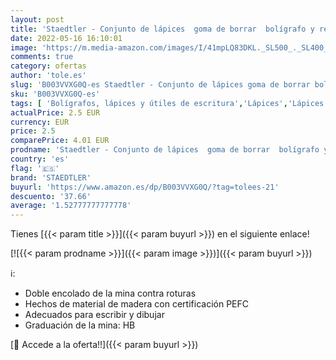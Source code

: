 ```yaml
---
layout: post
title: 'Staedtler - Conjunto de lápices  goma de borrar  bolígrafo y regla'
date: 2022-05-16 16:10:01
image: 'https://m.media-amazon.com/images/I/41mpLQ83DKL._SL500_._SL400_.jpg'
comments: true
category: ofertas
author: 'tole.es'
slug: 'B003VVXG0Q-es Staedtler - Conjunto de lápices goma de borrar bolígrafo y...'
sku: 'B003VVXG0Q-es'
tags: [ 'Bolígrafos, lápices y útiles de escritura','Lápices','Lápices de madera','Oficina y papelería','bolígrafo','borrar','de','goma','lápices','staedtler','🇪🇸', ]
actualPrice: 2.5 EUR
currency: EUR
price: 2.5
comparePrice: 4.01 EUR
prodname: 'Staedtler - Conjunto de lápices  goma de borrar  bolígrafo y regla'
country: 'es'
flag: '🇪🇸'
brand: 'STAEDTLER'
buyurl: 'https://www.amazon.es/dp/B003VVXG0Q/?tag=tolees-21'
descuento: '37.66'
average: '1.52777777777778'
---
```


Tienes [{{< param title >}}]({{< param buyurl >}}) en el siguiente enlace!

[![{{< param prodname >}}]({{< param image >}})]({{< param buyurl >}})

ℹ️:

- Doble encolado de la mina contra roturas
- Hechos de material de madera con certificación PEFC
- Adecuados para escribir y dibujar
- Graduación de la mina: HB

[🛒 Accede a la oferta!!]({{< param buyurl >}})
